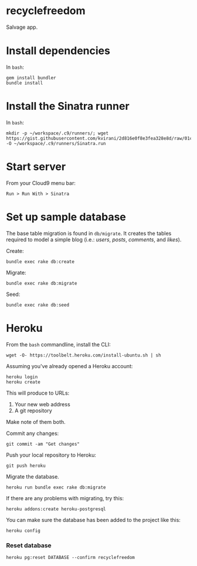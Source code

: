 # recyclefreedom 

Salvage app.

# Install dependencies

In `bash`:

```
gem install bundler
bundle install
```

# Install the Sinatra runner

In `bash`:

```
mkdir -p ~/workspace/.c9/runners/; wget https://gist.githubusercontent.com/kvirani/2d816e0f8e3fea328e8d/raw/01c2eddf2dcece5f3f14e85c70dffb8bcef62c77/Sinatra.run -O ~/workspace/.c9/runners/Sinatra.run
```

# Start server

From your Cloud9 menu bar:

```
Run > Run With > Sinatra
```

# Set up sample database

The base table migration is found in `db/migrate`. It creates the tables
required to model a simple blog (i.e.: _users_, _posts_, _comments_, and
_likes_).

Create:

```
bundle exec rake db:create
```

Migrate:

```
bundle exec rake db:migrate
```

Seed:

```
bundle exec rake db:seed
```

# Heroku

From the `bash` commandline, install the CLI:

```
wget -O- https://toolbelt.heroku.com/install-ubuntu.sh | sh
```

Assuming you've already opened a Heroku account:

```
heroku login
heroku create
```

This will produce to URLs:

1. Your new web address
2. A git repository

Make note of them both.

Commit any changes:

```
git commit -am "Get changes"
```

Push your local repository to Heroku:

```
git push heroku
```

Migrate the database.

```
heroku run bundle exec rake db:migrate
```

If there are any problems with migrating, try this:

```
heroku addons:create heroku-postgresql
```

You can make sure the database has been added to the project like this:

```
heroku config
```

### Reset database

```
heroku pg:reset DATABASE --confirm recyclefreedom
```
